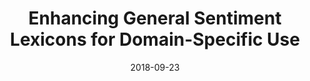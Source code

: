 ---
place: Proceedings of the 27th International Conference on Computational Linguistics (COLING)
redirect: /files/KreutzDaelemans-1.pdf
layout: redirect-internal
date: 2018-09-23
authors: ['Tim Kreutz', 'Walter Daelemans']
title: "Enhancing General Sentiment Lexicons for Domain-Specific Use"
---